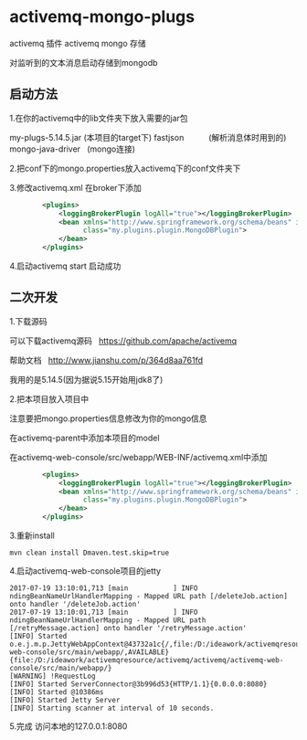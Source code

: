 # activemq-mongo-plugs
activemq 插件  activemq mongo 存储

对监听到的文本消息启动存储到mongodb

启动方法
-------
1.在你的activemq中的lib文件夹下放入需要的jar包

my-plugs-5.14.5.jar (本项目的target下)
fastjson           (解析消息体时用到的)
mongo-java-driver   (mongo连接)

2.把conf下的mongo.properties放入activemq下的conf文件夹下

3.修改activemq.xml
在broker下添加
```xml
        <plugins>
            <loggingBrokerPlugin logAll="true"></loggingBrokerPlugin>
            <bean xmlns="http://www.springframework.org/schema/beans" id="serviceRequestPlugin"
                  class="my.plugins.plugin.MongoDBPlugin">
            </bean>
        </plugins>
```
4.启动activemq start
启动成功






二次开发
------- 

1.下载源码

可以下载activemq源码   https://github.com/apache/activemq

帮助文档   http://www.jianshu.com/p/364d8aa761fd

我用的是5.14.5(因为据说5.15开始用jdk8了)

2.把本项目放入项目中

注意要把mongo.properties信息修改为你的mongo信息

在activemq-parent中添加本项目的model

在activemq-web-console/src/webapp/WEB-INF/activemq.xml中添加
```xml
        <plugins>
            <loggingBrokerPlugin logAll="true"></loggingBrokerPlugin>
            <bean xmlns="http://www.springframework.org/schema/beans" id="serviceRequestPlugin"
                  class="my.plugins.plugin.MongoDBPlugin">
            </bean>
        </plugins>
```
3.重新install
```shell
mvn clean install Dmaven.test.skip=true
```
4.启动activemq-web-console项目的jetty
```info
2017-07-19 13:10:01,713 [main           ] INFO  ndingBeanNameUrlHandlerMapping - Mapped URL path [/deleteJob.action] onto handler '/deleteJob.action'
2017-07-19 13:10:01,713 [main           ] INFO  ndingBeanNameUrlHandlerMapping - Mapped URL path [/retryMessage.action] onto handler '/retryMessage.action'
[INFO] Started o.e.j.m.p.JettyWebAppContext@43732a1c{/,file:/D:/ideawork/activemqresource/activemq/activemq/activemq-web-console/src/main/webapp/,AVAILABLE}{file:/D:/ideawork/activemqresource/activemq/activemq/activemq-web-console/src/main/webapp/}
[WARNING] !RequestLog
[INFO] Started ServerConnector@3b996d53{HTTP/1.1}{0.0.0.0:8080}
[INFO] Started @10386ms
[INFO] Started Jetty Server
[INFO] Starting scanner at interval of 10 seconds.
```
5.完成
访问本地的127.0.0.1:8080
